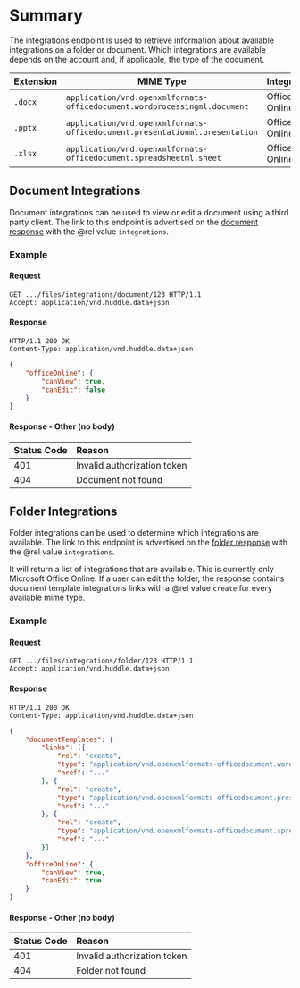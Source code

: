 # Summary
The integrations endpoint is used to retrieve information about available
integrations on a folder or document. Which integrations are available depends
on the account and, if applicable, the type of the document.

Extension | MIME Type | Integration
----------|-----------|------------
`.docx`   | `application/vnd.openxmlformats-officedocument.wordprocessingml.document` | Office Online
`.pptx`   | `application/vnd.openxmlformats-officedocument.presentationml.presentation` | Office Online
`.xlsx`   | `application/vnd.openxmlformats-officedocument.spreadsheetml.sheet` | Office Online


## Document Integrations
Document integrations can be used to view or edit a document using a third party
client. The link to this endpoint is advertised on the
[document response](Document#retrieving-a-document) with the @rel value `integrations`.

### Example
#### Request
```http
GET .../files/integrations/document/123 HTTP/1.1
Accept: application/vnd.huddle.data+json
```

#### Response
```http
HTTP/1.1 200 OK
Content-Type: application/vnd.huddle.data+json
```
```json
{
    "officeOnline": {
        "canView": true,
        "canEdit": false
    }
}
```

#### Response - Other (no body) ###
| Status Code | Reason |
|:------------|:-------|
| 401         | Invalid authorization token |
| 404         | Document not found |


## Folder Integrations
Folder integrations can be used to determine which integrations are available. The link to this endpoint is advertised on the
[folder response](Folder#retrieving-a-folder) with the @rel value `integrations`.

It will return a list of integrations that are available.  This is currently only Microsoft Office Online.
If a user can edit the folder, the response contains document template integrations links with a @rel value `create` for every available mime type.

### Example
#### Request
```http
GET .../files/integrations/folder/123 HTTP/1.1
Accept: application/vnd.huddle.data+json
```

#### Response
```http
HTTP/1.1 200 OK
Content-Type: application/vnd.huddle.data+json
```
```json
{
    "documentTemplates": {
        "links": [{
            "rel": "create",
            "type": "application/vnd.openxmlformats-officedocument.wordprocessingml.document",
            "href": "..."
        }, {
            "rel": "create",
            "type": "application/vnd.openxmlformats-officedocument.presentationml.presentation",
            "href": "..."
        }, {
            "rel": "create",
            "type": "application/vnd.openxmlformats-officedocument.spreadsheetml.sheet",
            "href": "..."
        }]
    },
    "officeOnline": {
        "canView": true,
        "canEdit": true
    }
}
```

#### Response - Other (no body) ###
| Status Code | Reason |
|:------------|:-------|
| 401         | Invalid authorization token |
| 404         | Folder not found |
